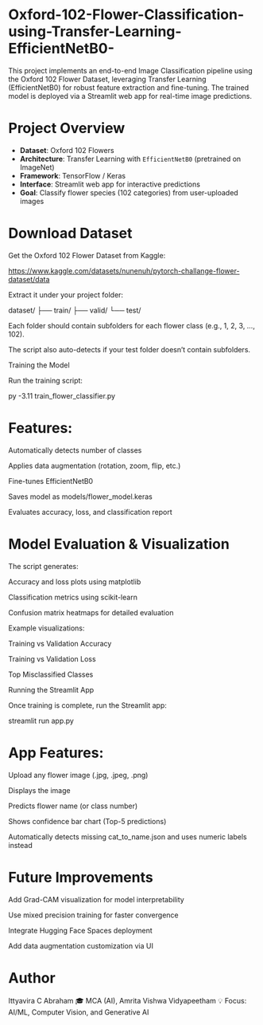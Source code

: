 # Oxford-102-Flower-Classification-using-Transfer-Learning-EfficientNetB0-
This project implements an end-to-end Image Classification pipeline using the Oxford 102 Flower Dataset, leveraging Transfer Learning (EfficientNetB0) for robust feature extraction and fine-tuning.   The trained model is deployed via a Streamlit web app for real-time image predictions.


# Project Overview

- **Dataset**: Oxford 102 Flowers
- **Architecture**: Transfer Learning with `EfficientNetB0` (pretrained on ImageNet)  
- **Framework**: TensorFlow / Keras  
- **Interface**: Streamlit web app for interactive predictions  
- **Goal**: Classify flower species (102 categories) from user-uploaded images

# Download Dataset

Get the Oxford 102 Flower Dataset from Kaggle:

https://www.kaggle.com/datasets/nunenuh/pytorch-challange-flower-dataset/data

Extract it under your project folder:

dataset/
├── train/
├── valid/
└── test/

Each folder should contain subfolders for each flower class (e.g., 1, 2, 3, …, 102).

The script also auto-detects if your test folder doesn’t contain subfolders.

Training the Model

Run the training script:

py -3.11 train_flower_classifier.py

# Features:

Automatically detects number of classes

Applies data augmentation (rotation, zoom, flip, etc.)

Fine-tunes EfficientNetB0

Saves model as models/flower_model.keras

Evaluates accuracy, loss, and classification report

# Model Evaluation & Visualization

The script generates:

Accuracy and loss plots using matplotlib

Classification metrics using scikit-learn

Confusion matrix heatmaps for detailed evaluation

Example visualizations:

Training vs Validation Accuracy

Training vs Validation Loss

Top Misclassified Classes

Running the Streamlit App

Once training is complete, run the Streamlit app:

streamlit run app.py


# App Features:

Upload any flower image (.jpg, .jpeg, .png)

Displays the image

Predicts flower name (or class number)

Shows confidence bar chart (Top-5 predictions)

Automatically detects missing cat_to_name.json and uses numeric labels instead

# Future Improvements

Add Grad-CAM visualization for model interpretability

Use mixed precision training for faster convergence

Integrate Hugging Face Spaces deployment

Add data augmentation customization via UI

# Author

Ittyavira C Abraham
🎓 MCA (AI), Amrita Vishwa Vidyapeetham
💡 Focus: AI/ML, Computer Vision, and Generative AI
